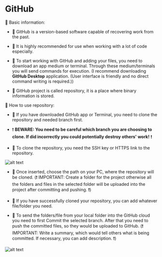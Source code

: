 # GitHub

🔶 Basic information:

-   🔷 GitHub is a version-based software capable of recovering work from
    the past.

-   🔷 It is highly recommended for use when working with a lot of code
    especially.

-   🔷 To start working with GitHub and adding your files, you need to
    download an app medium or terminal. Through these medium/terminals
    you will send commands for execution. (I recommend downloading
    **GitHub Desktop** application. (User interface is friendly and no
    direct command writing is required.))

-   🔷 GitHub project is called repository, it is a place where binary
    information is stored.

🔶 How to use repository:

-   🔷 If you have downloaded GitHub app or Terminal, you need to clone the
    repository and needed branch first.

-   ❗️ **BEWARE: You need to be careful which branch you are choosing to
    clone. If did incorrectly you could potentially destroy others'
    work!** ❗️

-   🔷 To clone the repository, you need the SSH key or HTTPS link to the
    repository.

![alt text](https://github.com/Erikki123/Temp_Song-me/blob/main/Images/github_repozitoryAdd.jpg)

-   🔷 Once inserted, choose the path on your PC, where the repository will
    be cloned. (❗️ IMPORTANT: Create a folder for the project otherwise all
    the folders and files in the selected folder will be uploaded into
    the project after committing and pushing. ❗️)

-   🔷 If you have successfully cloned your repository, you can add
    whatever file/folder you need.

-   🔷 To send the folders/file from your local folder into the GitHub
    cloud you need to first Commit the selected branch. After that you
    need to push the committed files, so they would be uploaded to
    GitHub. (❗️ IMPORTANT: Write a summary, which would tell others what is
    being committed. If necessary, you can add description. ❗️)

![alt text](https://github.com/Erikki123/Temp_Song-me/blob/main/Images/github.jpg)
